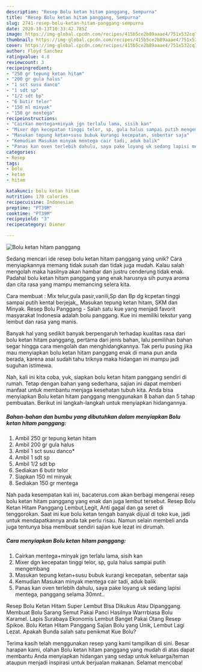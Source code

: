 ```yaml
---
description: "Resep Bolu ketan hitam panggang, Sempurna"
title: "Resep Bolu ketan hitam panggang, Sempurna"
slug: 2741-resep-bolu-ketan-hitam-panggang-sempurna
date: 2020-10-13T10:33:42.785Z
image: https://img-global.cpcdn.com/recipes/415b5ce2b89aaae4/751x532cq70/bolu-ketan-hitam-panggang-foto-resep-utama.jpg
thumbnail: https://img-global.cpcdn.com/recipes/415b5ce2b89aaae4/751x532cq70/bolu-ketan-hitam-panggang-foto-resep-utama.jpg
cover: https://img-global.cpcdn.com/recipes/415b5ce2b89aaae4/751x532cq70/bolu-ketan-hitam-panggang-foto-resep-utama.jpg
author: Floyd Sanchez
ratingvalue: 4.8
reviewcount: 3
recipeingredient:
- "250 gr tepung ketan hitam"
- "200 gr gula halus"
- "1 sct susu danco"
- "1 sdt sp"
- "1/2 sdt bp"
- "6 butir telor"
- "150 ml minyak"
- "150 gr mentega"
recipeinstructions:
- "Cairkan mentega+minyak jgn terlalu lama, sisih kan"
- "Mixer dgn kecepatan tinggi telor, sp, gula halus sampai putih mengembang"
- "Masukan tepung ketan+susu bubuk kurangi kecepatan, sebentar saja"
- "Kemudian Masukan minyak mentega cair tadi, aduk balik"
- "Panas kan oven terlebih dahulu, saya pake loyang uk sedang lapisi mentega, panggang selama 30mnt.."
categories:
- Resep
tags:
- bolu
- ketan
- hitam

katakunci: bolu ketan hitam 
nutrition: 178 calories
recipecuisine: Indonesian
preptime: "PT39M"
cooktime: "PT39M"
recipeyield: "3"
recipecategory: Dinner

---
```



![Bolu ketan hitam panggang](https://img-global.cpcdn.com/recipes/415b5ce2b89aaae4/751x532cq70/bolu-ketan-hitam-panggang-foto-resep-utama.jpg)

Sedang mencari ide resep bolu ketan hitam panggang yang unik? Cara menyiapkannya memang tidak susah dan tidak juga mudah. Kalau salah mengolah maka hasilnya akan hambar dan justru cenderung tidak enak. Padahal bolu ketan hitam panggang yang enak harusnya sih punya aroma dan cita rasa yang mampu memancing selera kita.

Cara membuat : Mix telur,gula pasir,vanili,Sp dan Bp dg kcpetan tinggi sampai putih kental berjejak,, Masukan tepung ketan hitam, SKM dan Minyak. Resep Bolu Panggang - Salah satu kue yang menjadi favorit masyarakat Indonesia adalah bolu panggang. Kue ini memiliki tekstur yang lembut dan rasa yang manis.

Banyak hal yang sedikit banyak berpengaruh terhadap kualitas rasa dari bolu ketan hitam panggang, pertama dari jenis bahan, lalu pemilihan bahan segar hingga cara mengolah dan menghidangkannya. Tak perlu pusing jika mau menyiapkan bolu ketan hitam panggang enak di mana pun anda berada, karena asal sudah tahu triknya maka hidangan ini mampu jadi suguhan istimewa.


Nah, kali ini kita coba, yuk, siapkan bolu ketan hitam panggang sendiri di rumah. Tetap dengan bahan yang sederhana, sajian ini dapat memberi manfaat untuk membantu menjaga kesehatan tubuh kita. Anda bisa menyiapkan Bolu ketan hitam panggang menggunakan 8 bahan dan 5 tahap pembuatan. Berikut ini langkah-langkah untuk menyiapkan hidangannya.

<!--inarticleads1-->

##### Bahan-bahan dan bumbu yang dibutuhkan dalam menyiapkan Bolu ketan hitam panggang:

1. Ambil 250 gr tepung ketan hitam
1. Ambil 200 gr gula halus
1. Ambil 1 sct susu danco*
1. Ambil 1 sdt sp
1. Ambil 1/2 sdt bp
1. Sediakan 6 butir telor
1. Siapkan 150 ml minyak
1. Sediakan 150 gr mentega


Nah pada kesempatan kali ini, bacaterus.com akan berbagi mengenai resep bolu ketan hitam panggang yang enak dan juga lembut tersebut. Resep Bolu Ketan Hitam Panggang Lembut,Legit, Anti gagal dan ga seret di tenggorokan. Saat ini kue bolu ketan tengah banyak dijual di toko kue, jadi untuk mendapatkannya anda tak perlu risau. Namun selain membeli anda juga tentunya bisa membuat sendiri sajian kue lezat ini dirumah. 

<!--inarticleads2-->

##### Cara menyiapkan Bolu ketan hitam panggang:

1. Cairkan mentega+minyak jgn terlalu lama, sisih kan
1. Mixer dgn kecepatan tinggi telor, sp, gula halus sampai putih mengembang
1. Masukan tepung ketan+susu bubuk kurangi kecepatan, sebentar saja
1. Kemudian Masukan minyak mentega cair tadi, aduk balik
1. Panas kan oven terlebih dahulu, saya pake loyang uk sedang lapisi mentega, panggang selama 30mnt..


Resep Bolu Ketan Hitam Super Lembut Bisa Dikukus Atau Dipanggang. Membuat Bolu Sarang Semut Pakai Panci Hasilnya Warrrbiasa Bolu Karamel. Lapis Surabaya Ekonomis Lembut Banget Pakai Otang Resep Spikoe. Bolu Ketan Hitam Panggang Sajian Bolu yang Unik, Lembut Lagi Lezat. Apakah Bunda salah satu penikmat Kue Bolu? 

Terima kasih telah menggunakan resep yang kami tampilkan di sini. Besar harapan kami, olahan Bolu ketan hitam panggang yang mudah di atas dapat membantu Anda menyiapkan hidangan yang sedap untuk keluarga/teman ataupun menjadi inspirasi untuk berjualan makanan. Selamat mencoba!
